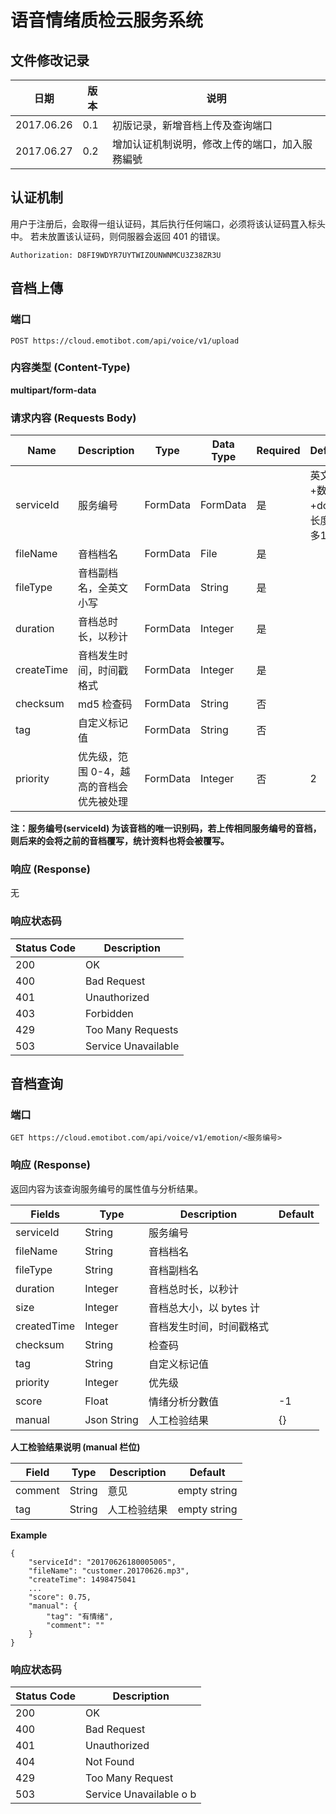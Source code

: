 # 语音情绪质检云服务系统
## 文件修改记录
日期 | 版本 | 说明
----|------|-----
2017.06.26 | 0.1 | 初版记录，新增音档上传及查询端口
2017.06.27 | 0.2 | 增加认证机制说明，修改上传的端口，加入服務編號


## 认证机制
用户于注册后，会取得一组认证码，其后执行任何端口，必须将该认证码罝入标头中。
若未放置该认证码，则伺服器会返回 401 的错误。

```
Authorization: D8FI9WDYR7UYTWIZOUNWNMCU3Z38ZR3U
```

## 音档上傳
### 端口
```
POST https://cloud.emotibot.com/api/voice/v1/upload
```

### 内容类型 (Content-Type)
**multipart/form-data**

### 请求内容 (Requests Body)
Name | Description | Type | Data Type | Required | Default | Limitation 
-----| ----------- | ---- | ----------| -------- | --------| -----------
serviceId | 服务编号 | FormData | FormData | 是 | 英文+数字+dot，长度最多128
fileName | 音档档名 | FormData | File | 是 | 
fileType | 音档副档名，全英文小写 | FormData | String | 是 | 
duration | 音档总时长，以秒计 | FormData | Integer | 是   
createTime | 音档发生时间，时间戳格式 | FormData | Integer | 是
checksum | md5 检查码 | FormData | String | 否 
tag	 | 自定义标记值 | FormData | String | 否
priority | 优先级，笵围 0-4，越高的音档会优先被处理 | FormData | Integer | 否 | 2

**注：服务编号(serviceId) 为该音档的唯一识别码，若上传相同服务编号的音档，则后来的会将之前的音档覆写，统计资料也将会被覆写。**

### 响应 (Response)
无

### 响应状态码
Status Code | Description 
------------|------------ 
200 | OK
400 | Bad Request
401 | Unauthorized
403 | Forbidden
429 | Too Many Requests
503 | Service Unavailable

## 音档查询
### 端口
```
GET https://cloud.emotibot.com/api/voice/v1/emotion/<服务编号>
```
### 响应 (Response)
返回内容为该查询服务编号的属性值与分析结果。

Fields | Type | Description | Default
-------|------|------------ | -------
serviceId | String | 服务编号
fileName | String | 音档档名
fileType | String | 音档副档名
duration | Integer | 音档总时长，以秒计
size | Integer | 音档总大小，以 bytes 计
createdTime | Integer | 音档发生时间，时间戳格式
checksum | String | 检查码
tag | String | 自定义标记值
priority | Integer | 优先级
score | Float | 情绪分析分數值| -1 
manual | Json String | 人工检验结果 | {}


**人工检验结果说明 (manual 栏位)**

Field | Type | Description | Default  
------|------|-------------|--------
comment| String | 意见     | empty string
tag | String | 人工检验结果 | empty string

**Example**

```
{
	"serviceId": "20170626180005005",
	"fileName": "customer.20170626.mp3",
	"createTime": 1498475041
	...
	"score": 0.75,
	"manual": {
		"tag": "有情绪",
		"comment": ""
	}
}
```

### 响应状态码
Status Code | Description
------------|------------
200 | OK
400 | Bad Request
401 | Unauthorized
404 | Not Found
429 | Too Many Request
503 | Service Unavailable o b